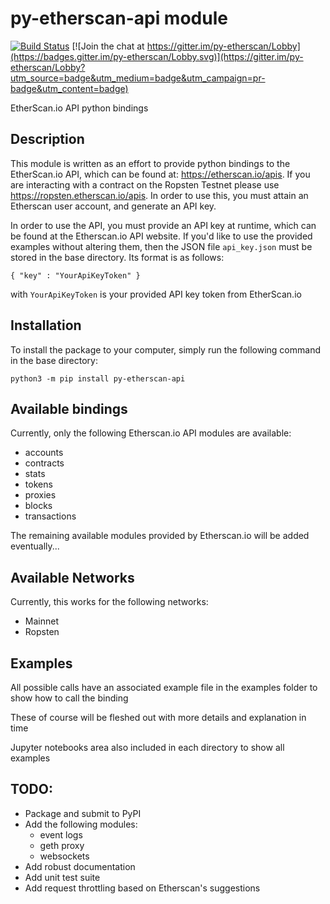 # py-etherscan-api module

[![Build Status](https://secure.travis-ci.org/corpetty/py-etherscan-api.png?branch=master)](http://travis-ci.org/corpetty/py-etherscan-api) [![Join the chat at https://gitter.im/py-etherscan/Lobby](https://badges.gitter.im/py-etherscan/Lobby.svg)](https://gitter.im/py-etherscan/Lobby?utm_source=badge&utm_medium=badge&utm_campaign=pr-badge&utm_content=badge)

EtherScan.io API python bindings

## Description

This module is written as an effort to provide python bindings to the EtherScan.io API, which can be found at:
https://etherscan.io/apis. If you are interacting with a contract on the Ropsten Testnet please use
https://ropsten.etherscan.io/apis.
In order to use this, you must attain an Etherscan user account, and generate an API key.

In order to use the API, you must provide an API key at runtime, which can be found at the Etherscan.io API website.
If you'd like to use the provided examples without altering them, then the JSON file `api_key.json` must be stored in
the base directory. Its format is as follows:

    { "key" : "YourApiKeyToken" }

with `YourApiKeyToken` is your provided API key token from EtherScan.io

## Installation

To install the package to your computer, simply run the following command in the base directory:

    python3 -m pip install py-etherscan-api

## Available bindings

Currently, only the following Etherscan.io API modules are available:

- accounts
- contracts
- stats
- tokens
- proxies
- blocks
- transactions

The remaining available modules provided by Etherscan.io will be added eventually...

## Available Networks

Currently, this works for the following networks:

- Mainnet
- Ropsten

## Examples

All possible calls have an associated example file in the examples folder to show how to call the binding

These of course will be fleshed out with more details and explanation in time

Jupyter notebooks area also included in each directory to show all examples

## TODO:

- Package and submit to PyPI
- Add the following modules:
  - event logs
  - geth proxy
  - websockets
- Add robust documentation
- Add unit test suite
- Add request throttling based on Etherscan's suggestions
